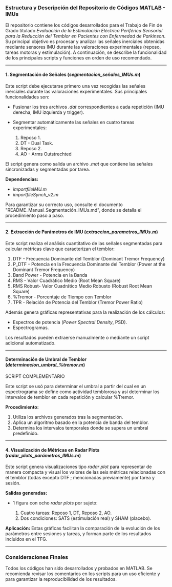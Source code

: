 ### Estructura y Descripción del Repositorio de Códigos MATLAB - IMUs

El repositorio contiene los códigos desarrollados para el Trabajo de Fin de Grado titulado *Evaluación de la Estimulación Eléctrica Periférica Sensorial para la Reducción del Temblor en Pacientes con Enfermedad de Parkinson*. Su principal objetivo es procesar y analizar las señales inerciales obtenidas mediante sensores IMU durante las valoraciones experimentales (reposo, tareas motoras y estimulación). A continuación, se describe la funcionalidad de los principales scripts y funciones en orden de uso recomendado.

---

#### 1. Segmentación de Señales (*segmentacion\_señales\_IMUs.m*)

Este script debe ejecutarse primero una vez recogidas las señales inerciales durante las valoraciones experimentales. Sus principales funcionalidades son:

* Fusionar los tres archivos *.dat* correspondientes a cada repetición (IMU derecha, IMU izquierda y trigger).
* Segmentar automáticamente las señales en cuatro tareas experimentales:

  1. Reposo 1.
  2. DT - Dual Task.
  3. Reposo 2.
  4. AO - Arms Outstrechted

El script genera como salida un archivo *.mat* que contiene las señales sincronizadas y segmentadas por tarea.

**Dependencias:**

* *importfileIMU.m*
* *importfileSynch\_v2.m*

Para garantizar su correcto uso, consulte el documento "README\_Manual\_Segmentación\_IMUs.md", donde se detalla el procedimiento paso a paso.

---

#### 2. Extracción de Parámetros de IMU (*extraccion\_parametros\_IMUs.m*)

Este script realiza el análisis cuantitativo de las señales segmentadas para calcular métricas clave que caracterizan el temblor:

1. DTF	- Frecuencia Dominante del Temblor (Dominant Tremor Frequency)
2. P_DTF -	Potencia en la Frecuencia Dominante del Temblor (Power at the Dominant Tremor Frequency)
3. Band Power -	Potencia en la Banda
4. RMS - Valor Cuadrático Medio (Root Mean Square)
5. RMS Robust- Valor Cuadrático Medio Robusto (Robust Root Mean Square)
6. %Tremor -	Porcentaje de Tiempo con Temblor
7. TPR	- Relación de Potencia del Temblor (Tremor Power Ratio)


Además genera gráficas representativas para la realización de los cálculos:

  * Espectros de potencia (*Power Spectral Density*, PSD).
  * Espectrogramas.

Los resultados pueden extraerse manualmente o mediante un script adicional automatizado.

---

#### Determinación de Umbral de Temblor (*determinacion\_umbral\_%tremor.m*)

SCRIPT COMPLEMENTARIO

Este script se usó para determinar el umbral a partir del cual en un espectrograma se define como actividad temblorosa y así determinar los intervalos de temblor en cada repetición y calcular %Tremor.

**Procedimiento:**

1. Utiliza los archivos generados tras la segmentación.
2. Aplica un algoritmo basado en la potencia de banda del temblor.
3. Determina los intervalos temporales donde se supera un umbral predefinido.

---

#### 4. Visualización de Métricas en Radar Plots (*radar\_plots\_parámetros\_IMUs.m*)

Este script genera visualizaciones tipo *radar plot* para representar de manera compacta y visual los valores de las seis métricas relacionadas con el temblor (todas excepto DTF ; mencionadas previamente) por tarea y sesión.

**Salidas generadas:**

* 1 figura con ocho *radar plots* por sujeto:

  1. Cuatro tareas: Reposo 1, DT, Reposo 2, AO.
  2. Dos condiciones: SATS (estimulación real) y SHAM (placebo).

**Aplicación:** Estas gráficas facilitan la comparación de la evolución de los parámetros entre sesiones y tareas, y forman parte de los resultados incluidos en el TFG.

---

### Consideraciones Finales

Todos los códigos han sido desarrollados y probados en MATLAB. Se recomienda revisar los comentarios en los scripts para un uso eficiente y para garantizar la reproducibilidad de los resultados.
